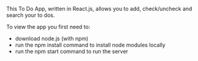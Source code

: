 This To Do App, written in React.js, allows you to add, check/uncheck and search your to dos.

To view the app you first need to:
- download node.js (with npm)
- run the npm install command to install node modules locally
- run the npm start command to run the server
